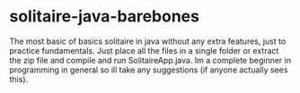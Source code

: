 # solitaire-java-barebones
The most basic of basics solitaire in java without any extra features, just to practice fundamentals.
Just place all the files in a single folder or extract the zip file and compile and run SolitaireApp.java.
Im a complete beginner in programming in general so ill take any suggestions (if anyone actually sees this).
